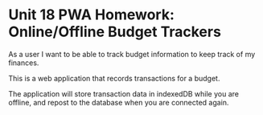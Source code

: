 # Unit 18 PWA Homework: Online/Offline Budget Trackers

As a user I want to be able to track budget information to keep track of my finances.

This is a web application that records transactions for a budget.

The application will store transaction data in indexedDB while you are offline, and repost to the database when you are connected again.


